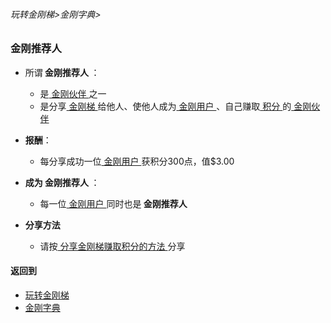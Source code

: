 ###### 玩转金刚梯>金刚字典>
### 金刚推荐人

- 所谓<strong> 金刚推荐人 </strong>：
  - 是[ 金刚伙伴 ](https://github.com/a2zitpro/web/blob/master/LadderFree/kkDictionary/KKPartner.md)之一
  - 是分享[ 金刚梯 ](https://github.com/a2zitpro/web/blob/master/LadderFree/kkDictionary/KKLadder.md)给他人、使他人成为[ 金刚用户 ](https://github.com/a2zitpro/web/blob/master/LadderFree/kkDictionary/KKUser.md)、自己赚取[ 积分 ](https://github.com/a2zitpro/web/blob/master/LadderFree/kkDictionary/KKPoints.md)的[ 金刚伙伴 ](https://github.com/a2zitpro/web/blob/master/LadderFree/kkDictionary/KKPartner.md)

- <Strong>报酬</Strong>：
  - 每分享成功一位[ 金刚用户 ](https://github.com/a2zitpro/web/blob/master/LadderFree/kkDictionary/KKUser.md)获积分300点，值$3.00

- <Strong> 成为 金刚推荐人 </Strong> ：
  - 每一位[ 金刚用户 ](https://github.com/a2zitpro/web/blob/master/LadderFree/kkDictionary/KKUser.md)同时也是<strong> 金刚推荐人 </strong>

- <Strong>分享方法</Strong>
  - 请按[ 分享金刚梯赚取积分的方法 ](https://github.com/a2zitpro/web/blob/master/LadderFree/kkDictionary/ShareKKToEarnKKPoints.md)分享


#### 返回到
- [玩转金刚梯](https://github.com/a2zitpro/web/blob/master/LadderFree/A.md)
- [金刚字典](https://github.com/a2zitpro/web/blob/master/LadderFree/kkDictionary/KKDictionary.md)



